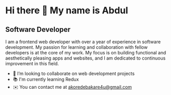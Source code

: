 # Hi there 👋 My name is Abdul


## Software Developer

I am a frontend web developer with over a year of experience in software development. My passion for learning and collaboration with fellow developers is at the core of my work. My focus is on building functional and aesthetically pleasing apps and websites, and I am dedicated to continuous improvement in this field.

- 👯 I’m looking to collaborate on web development projects
- 📚 I'm currently learning Redux
- ✉️  You can contact me at akoredebakare4u@gmail.com

